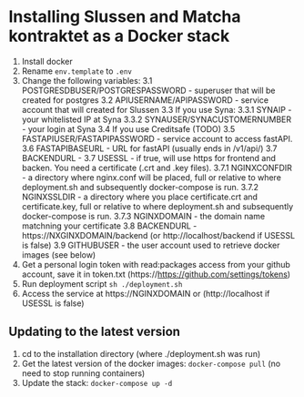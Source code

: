 # Installing Slussen and Matcha kontraktet as a Docker stack

1. Install docker
2. Rename `env.template` to `.env`
3. Change the following variables:
   3.1 POSTGRESDBUSER/POSTGRESPASSWORD - superuser that will be created for postgres
   3.2 APIUSERNAME/APIPASSWORD - service account that will created for Slussen
   3.3 If you use Syna:
   3.3.1 SYNAIP - your whitelisted IP at Syna
   3.3.2 SYNAUSER/SYNACUSTOMERNUMBER - your login at Syna
   3.4 If you use Creditsafe (TODO)
   3.5 FASTAPIUSER/FASTAPIPASSWORD - service account to access fastAPI.
   3.6 FASTAPIBASEURL - URL for fastAPI (usually ends in /v1/api/)
   3.7 BACKENDURL -
   3.7 USESSL - if true, will use https for frontend and backen. You need a certificate (.crt and .key files).
   3.7.1 NGINXCONFDIR - a directory where nginx.conf will be placed, full or relative to where deployment.sh and subsequently docker-compose is run.
   3.7.2 NGINXSSLDIR - a directory where you place certificate.crt and certificate.key, full or relative to where deployment.sh and subsequently docker-compose is run.
   3.7.3 NGINXDOMAIN - the domain name matchning your certificate
   3.8 BACKENDURL - https://NXGINXDOMAIN/backend (or http://localhost/backend if USESSL is false)
   3.9 GITHUBUSER - the user account used to retrieve docker images (see below)
4. Get a personal login token with read:packages access from your github account, save it in token.txt (https://https://github.com/settings/tokens)
5. Run deployment script `sh ./deployment.sh`
6. Access the service at https://NGINXDOMAIN or (http://localhost if USESSL is false)

## Updating to the latest version

1. cd to the installation directory (where ./deployment.sh was run)
2. Get the latest version of the docker images: `docker-compose pull` (no need to stop running containers)
3. Update the stack: `docker-compose up -d`
